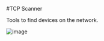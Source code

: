 #TCP Scanner

Tools to find devices on the network.

![image](https://user-images.githubusercontent.com/60388516/112767992-ff7e9500-9019-11eb-95cf-5153e8eb0158.png)
